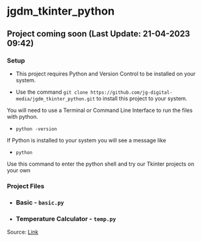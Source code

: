 # jgdm_tkinter_python

## Project coming soon (**Last Update:** 21-04-2023 09:42)

### Setup

+ This project requires Python and Version Control to be installed on your system.

+ Use the command `git clone https://github.com/jg-digital-media/jgdm_tkinter_python.git` to install this project to your system.

You will need to use a Terminal or Command Line Interface to run the files with python.

+ `python -version`

If Python is installed to your system you will see a message like 

+ `python`

Use this command to enter the python shell and try our Tkinter projects on your own


### Project Files

  + ### Basic - ```basic.py```

  + ### Temperature Calculator - ```temp.py```

Source: [Link](https://realpython.com/python-gui-tkinter/)

